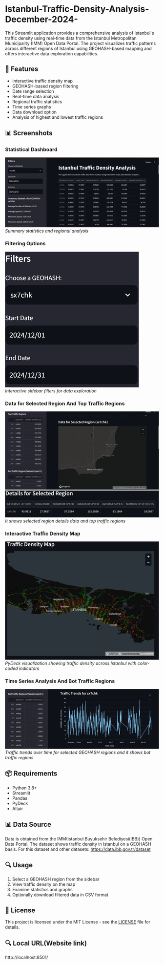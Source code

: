 # Istanbul-Traffic-Density-Analysis-December-2024-
This Streamlit application provides a comprehensive analysis of Istanbul's traffic density using real-time data from the Istanbul Metropolitan Municipality (IMM) Open Data Portal. The project visualizes traffic patterns across different regions of Istanbul using GEOHASH-based mapping and offers interactive data exploration capabilities.
## 🚀 Features

- Interactive traffic density map
- GEOHASH-based region filtering
- Date range selection
- Real-time data analysis
- Regional traffic statistics
- Time series graphs
- Data download option
- Analysis of highest and lowest traffic regions
## 📊 Screenshots

### Statistical Dashboard
![Statistics Dashboard](screenshots/statistics.png)
*Summary statistics and regional analysis*

### Filtering Options
![Filters](screenshots/filters.png)
*Interactive sidebar filters for data exploration*

### Data for Selected Region And Top Traffic Regions
![Selected Region And Top Regions](screenshots/SelectedRegionAndTopTraffic.png)
![Detail Data](screenshots/DetailsForSelectedRegion.png)
*It shows selected region details data and top traffic regions*

### Interactive Traffic Density Map
![Traffic Density Map](screenshots/traffic-density-map.png)
*PyDeck visualization showing traffic density across Istanbul with color-coded indicators*

### Time Series Analysis And Bot Traffic Regions
![Time Series Graph And Bot Regions](screenshots/BotTrafficRegionAndTrafficTrends.png)
*Traffic trends over time for selected GEOHASH regions and it shows bot traffic regions*

## 📦 Requirements
- Python 3.8+
- Streamlit
- Pandas
- PyDeck
- Altair

## 📊 Data Source

Data is obtained from the IMM(Istanbul Buyuksehir Belediyesi(IBB)) Open Data Portal. The dataset shows traffic density in Istanbul on a GEOHASH basis.
For this dataset and other datasets: https://data.ibb.gov.tr/dataset 

## 🔍 Usage

1. Select a GEOHASH region from the sidebar
2. View traffic density on the map
3. Examine statistics and graphs
4. Optionally download filtered data in CSV format

## 📝 License

This project is licensed under the MIT License - see the [LICENSE](LICENSE) file for details.

## 🔍 Local URL(Website link)
http://localhost:8501/
